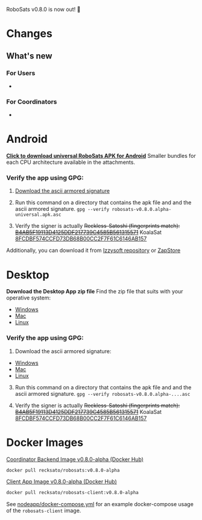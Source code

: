 RoboSats v0.8.0 is now out! :rocket:

# Changes
## What's new
### For Users
-
### For Coordinators
-

# Android

**[Click to download universal RoboSats APK for Android](https://github.com/RoboSats/robosats/releases/download/v0.8.0-alpha/robosats-v0.8.0.alpha-universal.apk)**
Smaller bundles for each CPU architecture available in the attachments.

### Verify the app using GPG:

1. [Download the ascii armored signature](https://github.com/Reckless-Satoshi/robosats/releases/download/v0.8.0-alpha/robosats-v0.8.0.alpha-universal.apk.asc)

2. Run this command on a directory that contains the apk file and and the ascii armored signature.
`gpg --verify robosats-v0.8.0.alpha-universal.apk.asc`

3. Verify the signer is actually ~~Reckless-Satoshi (fingerprints match): [B4AB5F19113D4125DDF217739C4585B561315571](https://keys.openpgp.org/vks/v1/by-fingerprint/B4AB5F19113D4125DDF217739C4585B561315571)~~ KoalaSat [8FCDBF574CCFD73DB68B00CC2F7F61C6146AB157](https://keys.openpgp.org/vks/v1/by-fingerprint/8FCDBF574CCFD73DB68B00CC2F7F61C6146AB157)

Additionally, you can download it from [Izzysoft repository](https://apt.izzysoft.de/fdroid/) or [ZapStore](https://zapstore.dev/)

# Desktop

**Download the Desktop App zip file**
Find the zip file that suits with your operative system:

- [Windows](https://github.com/RoboSats/robosats/releases/download/v0.8.0-alpha/robosats-desktop-v0.8.0.alpha-win32-ia32.zip)
- [Mac](https://github.com/RoboSats/robosats/releases/download/v0.8.0-alpha/robosats-desktop-v0.8.0.alpha-mac-darwin-x64.zip)
- [Linux](https://github.com/RoboSats/robosats/releases/download/v0.8.0-alpha/robosats-desktop-v0.8.0.alpha-linux-x64.zip)

### Verify the app using GPG:

1. Download the ascii armored signature:

- [Windows](https://github.com/RoboSats/robosats/releases/download/v0.8.0-alpha/robosats-desktop-v0.8.0.alpha-win32-ia32.zip.asc)
- [Mac](https://github.com/RoboSats/robosats/releases/download/v0.8.0-alpha/robosats-desktop-v0.8.0.alpha-mac-darwin-x64.zip.asc)
- [Linux](https://github.com/RoboSats/robosats/releases/download/v0.8.0-alpha/robosats-desktop-v0.8.0.alpha-linux-x64.zip.asc)

3. Run this command on a directory that contains the apk file and and the ascii armored signature.
`gpg --verify robosats-v0.8.0.alpha-....asc`

4. Verify the signer is actually ~~Reckless-Satoshi (fingerprints match): [B4AB5F19113D4125DDF217739C4585B561315571](https://keys.openpgp.org/vks/v1/by-fingerprint/B4AB5F19113D4125DDF217739C4585B561315571)~~ KoalaSat [8FCDBF574CCFD73DB68B00CC2F7F61C6146AB157](https://keys.openpgp.org/vks/v1/by-fingerprint/8FCDBF574CCFD73DB68B00CC2F7F61C6146AB157)

# Docker Images

[Coordinator Backend Image v0.8.0-alpha (Docker Hub)](https://hub.docker.com/r/recksato/robosats/tags?page=1&name=v0.8.0-alpha)


```bash
docker pull recksato/robosats:v0.8.0-alpha
```

[Client App Image v0.8.0-alpha (Docker Hub)](https://hub.docker.com/r/recksato/robosats-client/tags?page=1&name=v0.8.0-alpha)

```bash
docker pull recksato/robosats-client:v0.8.0-alpha
```

See [nodeapp/docker-compose.yml](https://github.com/Reckless-Satoshi/robosats/blob/2cd9d748706a8dcc0f03006b483acc6000e0572a/nodeapp/docker-compose.yml) for an example docker-compose usage of the `robosats-client` image.

